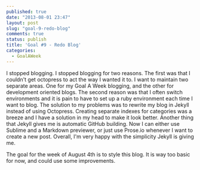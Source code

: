```yaml
---
published: true
date: "2013-08-01 23:47"
layout: post
slug: "goal-9-redo-blog"
comments: true
status: publish
title: 'Goal #9 - Redo Blog'
categories: 
  - GoalAWeek
---
```


I stopped blogging. I stopped blogging for two reasons. The first was that I couldn't get octopress to act the way I wanted it to. I want to maintain two separate areas. One for my Goal A Week blogging, and the other for development oriented blogs. The second reason was that I often switch environments and it is pain to have to set up a ruby environment each time I want to blog. The solution to my problems was to rewrite my blog in Jekyll instead of using Octopress. Creating separate indexes for categories was a breeze and I have a solution in my head to make it look better. Another thing that Jekyll gives me is automatic GitHub building. Now I can either use Sublime and a Markdown previewer, or just use Prose.io whenever I want to create a new post. Overall, I'm very happy with the simplicity Jekyll is giving me.

The goal for the week of August 4th is to style this blog. It is way too basic for now, and could use some improvements.
